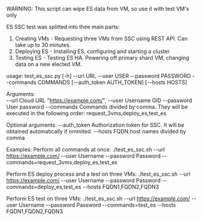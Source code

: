 WARNING: This script can wipe ES data from VM, so use it with test VM's only

ES SSC test was splitted into thee main parts:
1) Creating VMs - Requesting three VMs from SSC using REST API. Can take up to 30 minutes.
2) Deploying ES - Installing ES, configuring and starting a cluster
3) Testing ES - Testing ES HA. Powering off primary shard VM, changing data on a new elected VM.

usage: test_es_ssc.py [-h] --url URL --user USER --password PASSWORD
                      --commands COMMANDS [--auth_token AUTH_TOKEN]
                      [--hosts HOSTS]

Arguments:  
  --url Cloud URL "https://example.com/",
  --user Username GID
  --password User password
  --commands Commands divided by comma. They will be executed in the following order: request_3vms,deploy_es,test_es

Optional arguments:
  --auth_token Authorization token for SSC. It will be obtained automatically if ommited.
  --hosts FQDN host names divided by comma

Examples:
Perform all commands at once:
./test_es_ssc.sh --url https://example.com/ --user Username --password Password --commands=request_3vms,deploy_es,test_es

Perform ES deploy process and a test on three VMs:
./test_es_ssc.sh --url https://example.com/ --user Username --password Password --commands=deploy_es,test_es --hosts FQDN1,FQDN2,FQDN3

Perform ES test on three VMs:
./test_es_ssc.sh --url https://example.com/ --user Username --password Password --commands=test_es --hosts FQDN1,FQDN2,FQDN3